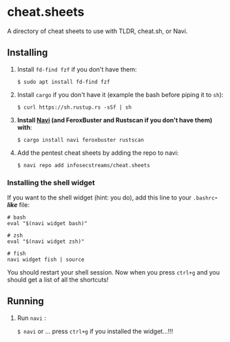 # cheat.sheets

A directory of cheat sheets to use with TLDR, cheat.sh, or Navi.

## Installing

1. Install `fd-find fzf` if you don't have them:

    `$ sudo apt install fd-find fzf`

1. Install `cargo` if you don't have it (example the bash before piping it to `sh`):

    `$ curl https://sh.rustup.rs -sSf | sh`

1. **Install [Navi](https://github.com/denisidoro/navi) (and FeroxBuster and Rustscan if you don't have them) with**:

    `$ cargo install navi feroxbuster rustscan`

1. Add the pentest cheat sheets by adding the repo to navi:

    `$ navi repo add infosecstreams/cheat.sheets`

### Installing the shell widget

If you want to the shell widget (hint: you do), add this line to your `.bashrc`_**-like**_ file:

```shell
# bash
eval "$(navi widget bash)"

# zsh
eval "$(navi widget zsh)"

# fish
navi widget fish | source
```

You should restart your shell session. Now when you press `ctrl+g` and you should get a list of all the shortcuts!

## Running

1. Run `navi` :

    `$ navi` or ... press `ctrl+g` if you installed the widget...!!!
